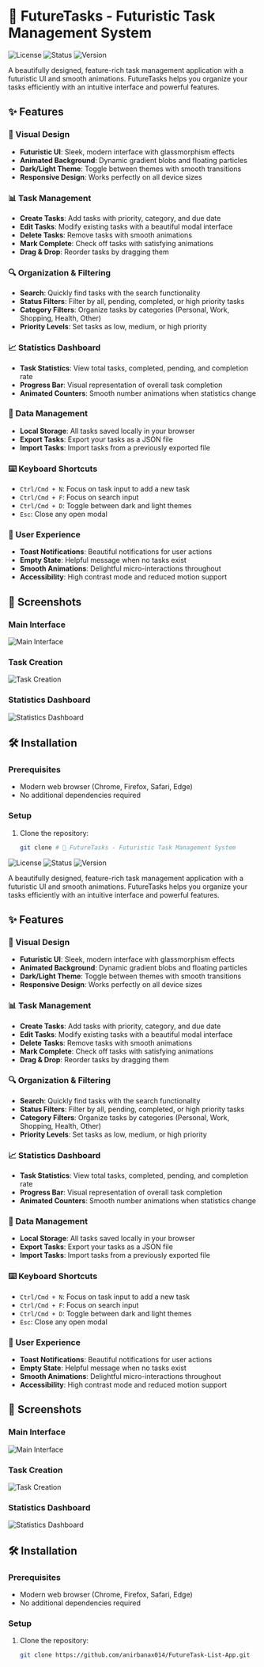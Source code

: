 # 🚀 FutureTasks - Futuristic Task Management System

![License](https://img.shields.io/badge/license-MIT-blue.svg)
![Status](https://img.shields.io/badge/status-active-brightgreen.svg)
![Version](https://img.shields.io/badge/version-1.0.0-purple.svg)

A beautifully designed, feature-rich task management application with a futuristic UI and smooth animations. FutureTasks helps you organize your tasks efficiently with an intuitive interface and powerful features.

## ✨ Features

### 🎨 Visual Design
- **Futuristic UI**: Sleek, modern interface with glassmorphism effects
- **Animated Background**: Dynamic gradient blobs and floating particles
- **Dark/Light Theme**: Toggle between themes with smooth transitions
- **Responsive Design**: Works perfectly on all device sizes

### 📊 Task Management
- **Create Tasks**: Add tasks with priority, category, and due date
- **Edit Tasks**: Modify existing tasks with a beautiful modal interface
- **Delete Tasks**: Remove tasks with smooth animations
- **Mark Complete**: Check off tasks with satisfying animations
- **Drag & Drop**: Reorder tasks by dragging them

### 🔍 Organization & Filtering
- **Search**: Quickly find tasks with the search functionality
- **Status Filters**: Filter by all, pending, completed, or high priority tasks
- **Category Filters**: Organize tasks by categories (Personal, Work, Shopping, Health, Other)
- **Priority Levels**: Set tasks as low, medium, or high priority

### 📈 Statistics Dashboard
- **Task Statistics**: View total tasks, completed, pending, and completion rate
- **Progress Bar**: Visual representation of overall task completion
- **Animated Counters**: Smooth number animations when statistics change

### 💾 Data Management
- **Local Storage**: All tasks saved locally in your browser
- **Export Tasks**: Export your tasks as a JSON file
- **Import Tasks**: Import tasks from a previously exported file

### ⌨️ Keyboard Shortcuts
- `Ctrl/Cmd + N`: Focus on task input to add a new task
- `Ctrl/Cmd + F`: Focus on search input
- `Ctrl/Cmd + D`: Toggle between dark and light themes
- `Esc`: Close any open modal

### 🎉 User Experience
- **Toast Notifications**: Beautiful notifications for user actions
- **Empty State**: Helpful message when no tasks exist
- **Smooth Animations**: Delightful micro-interactions throughout
- **Accessibility**: High contrast mode and reduced motion support

## 📸 Screenshots

### Main Interface
![Main Interface](https://z-cdn-media.chatglm.cn/files/31f3655b-6214-4e43-89ef-c94e6727e99e_pasted_image_1756632661633.png?auth_key=1788171688-7242abd1315e4bfd9c141a29e1e75895-0-b6de5e6e6b240970270f4540b452b275)

### Task Creation
![Task Creation](https://via.placeholder.com/800x450/0f172a/3b82f6?text=Task+Creation+Interface)

### Statistics Dashboard
![Statistics Dashboard](https://via.placeholder.com/800x450/0f172a/10b981?text=Statistics+Dashboard)

## 🛠️ Installation

### Prerequisites
- Modern web browser (Chrome, Firefox, Safari, Edge)
- No additional dependencies required

### Setup
1. Clone the repository:
   ```bash
   git clone # 🚀 FutureTasks - Futuristic Task Management System

![License](https://img.shields.io/badge/license-MIT-blue.svg)
![Status](https://img.shields.io/badge/status-active-brightgreen.svg)
![Version](https://img.shields.io/badge/version-1.0.0-purple.svg)

A beautifully designed, feature-rich task management application with a futuristic UI and smooth animations. FutureTasks helps you organize your tasks efficiently with an intuitive interface and powerful features.

## ✨ Features

### 🎨 Visual Design
- **Futuristic UI**: Sleek, modern interface with glassmorphism effects
- **Animated Background**: Dynamic gradient blobs and floating particles
- **Dark/Light Theme**: Toggle between themes with smooth transitions
- **Responsive Design**: Works perfectly on all device sizes

### 📊 Task Management
- **Create Tasks**: Add tasks with priority, category, and due date
- **Edit Tasks**: Modify existing tasks with a beautiful modal interface
- **Delete Tasks**: Remove tasks with smooth animations
- **Mark Complete**: Check off tasks with satisfying animations
- **Drag & Drop**: Reorder tasks by dragging them

### 🔍 Organization & Filtering
- **Search**: Quickly find tasks with the search functionality
- **Status Filters**: Filter by all, pending, completed, or high priority tasks
- **Category Filters**: Organize tasks by categories (Personal, Work, Shopping, Health, Other)
- **Priority Levels**: Set tasks as low, medium, or high priority

### 📈 Statistics Dashboard
- **Task Statistics**: View total tasks, completed, pending, and completion rate
- **Progress Bar**: Visual representation of overall task completion
- **Animated Counters**: Smooth number animations when statistics change

### 💾 Data Management
- **Local Storage**: All tasks saved locally in your browser
- **Export Tasks**: Export your tasks as a JSON file
- **Import Tasks**: Import tasks from a previously exported file

### ⌨️ Keyboard Shortcuts
- `Ctrl/Cmd + N`: Focus on task input to add a new task
- `Ctrl/Cmd + F`: Focus on search input
- `Ctrl/Cmd + D`: Toggle between dark and light themes
- `Esc`: Close any open modal

### 🎉 User Experience
- **Toast Notifications**: Beautiful notifications for user actions
- **Empty State**: Helpful message when no tasks exist
- **Smooth Animations**: Delightful micro-interactions throughout
- **Accessibility**: High contrast mode and reduced motion support

## 📸 Screenshots

### Main Interface
![Main Interface](https://z-cdn-media.chatglm.cn/files/31f3655b-6214-4e43-89ef-c94e6727e99e_pasted_image_1756632661633.png?auth_key=1788171688-7242abd1315e4bfd9c141a29e1e75895-0-b6de5e6e6b240970270f4540b452b275)

### Task Creation
![Task Creation](https://via.placeholder.com/800x450/0f172a/3b82f6?text=Task+Creation+Interface)

### Statistics Dashboard
![Statistics Dashboard](https://via.placeholder.com/800x450/0f172a/10b981?text=Statistics+Dashboard)

## 🛠️ Installation

### Prerequisites
- Modern web browser (Chrome, Firefox, Safari, Edge)
- No additional dependencies required

### Setup
1. Clone the repository:
   ```bash
   git clone https://github.com/anirbanax014/FutureTask-List-App.git
